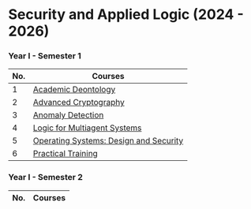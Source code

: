 # Security and Applied Logic (2024 - 2026)

### Year I - Semester 1
| No.  | Courses |
| ------------- | ------------- |
| 1  | [Academic Deontology](Year%20I/Semester%20I/academic-deontology/)  |
| 2  | [Advanced Cryptography](Year%20I/Semester%20I/advanced-cryptography/)  |
| 3  | [Anomaly Detection](Year%20I/Semester%20I/Anomaly%20Detection/)  |
| 4  | [Logic for Multiagent Systems](Year%20I/Semester%20I/logic-for-multiagent-systems/)  |
| 5  | [Operating Systems: Design and Security](Year%20I/Semester%20I/operating-systems-design-and-security/)  |
| 6  | [Practical Training](Year%20I/Semester%20I/practical-training/)  |

### Year I - Semester 2
| No.  | Courses |
| ------------- | ------------- |

